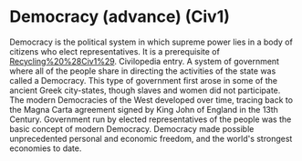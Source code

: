 # Democracy (advance) (Civ1)

Democracy is the political system in which supreme power lies in a body of citizens who elect representatives.
It is a prerequisite of [Recycling%20%28Civ1%29](recycling).
Civilopedia entry.
A system of government where all of the people share in directing the activities of the state was called a Democracy. This type of government first arose in some of the ancient Greek city-states, though slaves and women did not participate. The modern Democracies of the West developed over time, tracing back to the Magna Carta agreement signed by King John of England in the 13th Century. Government run by elected representatives of the people was the basic concept of modern Democracy. Democracy made possible unprecedented personal and economic freedom, and the world's strongest economies to date.